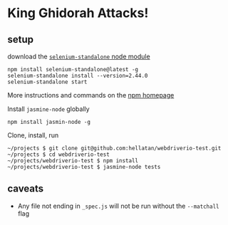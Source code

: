 # King Ghidorah Attacks!

## setup

download the [`selenium-standalone` node module][standalone]

    npm install selenium-standalone@latest -g
    selenium-standalone install --version=2.44.0
    selenium-standalone start

More instructions and commands on the [npm homepage][standalone]

Install `jasmine-node` globally

    npm install jasmin-node -g

Clone, install, run

    ~/projects $ git clone git@github.com:hellatan/webdriverio-test.git
    ~/projects $ cd webdriverio-test
    ~/projects/webdriverio-test $ npm install
    ~/projects/webdriverio-test $ jasmine-node tests

## caveats

- Any file not ending in `_spec.js` will not be run without the `--matchall` flag

[standalone]: https://www.npmjs.com/package/selenium-standalone
